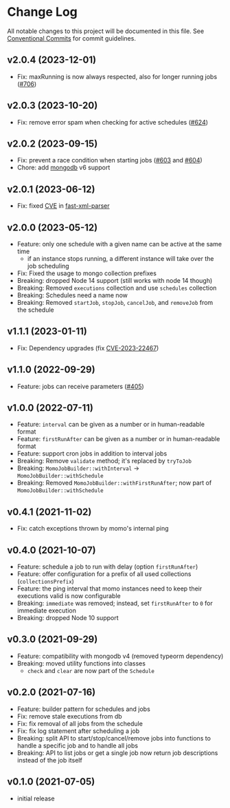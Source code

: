 # Change Log

All notable changes to this project will be documented in this file.
See [Conventional Commits](https://conventionalcommits.org) for commit guidelines.


## v2.0.4 (2023-12-01)
- Fix: maxRunning is now always respected, also for longer running jobs ([#706](https://github.com/TNG/momo-scheduler/issues/706))

## v2.0.3 (2023-10-20)
- Fix: remove error spam when checking for active schedules ([#624](https://github.com/TNG/momo-scheduler/issues/624))

## v2.0.2 (2023-09-15)
- Fix: prevent a race condition when starting jobs ([#603](https://github.com/TNG/momo-scheduler/issues/603) and [#604](https://github.com/TNG/momo-scheduler/issues/604))
- Chore: add [mongodb](https://www.npmjs.com/package/mongodb) v6 support

## v2.0.1 (2023-06-12)
- Fix: fixed [CVE](https://github.com/advisories/GHSA-6w63-h3fj-q4vw) in [fast-xml-parser](https://www.npmjs.com/package/fast-xml-parser)

## v2.0.0 (2023-05-12)
- Feature: only one schedule with a given name can be active at the same time
  - if an instance stops running, a different instance will take over the job scheduling
- Fix: Fixed the usage to mongo collection prefixes
- Breaking: dropped Node 14 support (still works with node 14 though)
- Breaking: Removed `executions` collection and use `schedules` collection
- Breaking: Schedules need a name now
- Breaking: Removed `startJob`, `stopJob`, `cancelJob`, and `removeJob` from the schedule

## v1.1.1 (2023-01-11)
- Fix: Dependency upgrades (fix [CVE-2023-22467](https://github.com/moment/luxon/security/advisories/GHSA-3xq5-wjfh-ppjc))

## v1.1.0 (2022-09-29)
- Feature: jobs can receive parameters ([#405](https://github.com/TNG/momo-scheduler/issues/405))

## v1.0.0 (2022-07-11)
- Feature: `interval` can be given as a number or in human-readable format
- Feature: `firstRunAfter` can be given as a number or in human-readable format
- Feature: support cron jobs in addition to interval jobs
- Breaking: Remove `validate` method; it's replaced by `tryToJob`
- Breaking: `MomoJobBuilder::withInterval` -> `MomoJobBuilder::withSchedule`
- Breaking: Removed `MomoJobBuilder::withFirstRunAfter`; now part of `MomoJobBuilder::withSchedule`

## v0.4.1 (2021-11-02)
- Fix: catch exceptions thrown by momo's internal ping

## v0.4.0 (2021-10-07)
- Feature: schedule a job to run with delay (option `firstRunAfter`)
- Feature: offer configuration for a prefix of all used collections (`collectionsPrefix`)
- Feature: the ping interval that momo instances need to keep their executions valid is now configurable
- Breaking: `immediate` was removed; instead, set `firstRunAfter` to `0` for immediate execution
- Breaking: dropped Node 10 support

## v0.3.0 (2021-09-29)
- Feature: compatibility with mongodb v4 (removed typeorm dependency)
- Breaking: moved utility functions into classes
    - `check` and `clear` are now part of the `Schedule`

## v0.2.0 (2021-07-16)
- Feature: builder pattern for schedules and jobs
- Fix: remove stale executions from db
- Fix: fix removal of all jobs from the schedule
- Fix: fix log statement after scheduling a job
- Breaking: split API to start/stop/cancel/remove jobs into functions to handle a specific job and to handle all jobs
- Breaking: API to list jobs or get a single job now return job descriptions instead of the job itself

## v0.1.0 (2021-07-05)
- initial release

